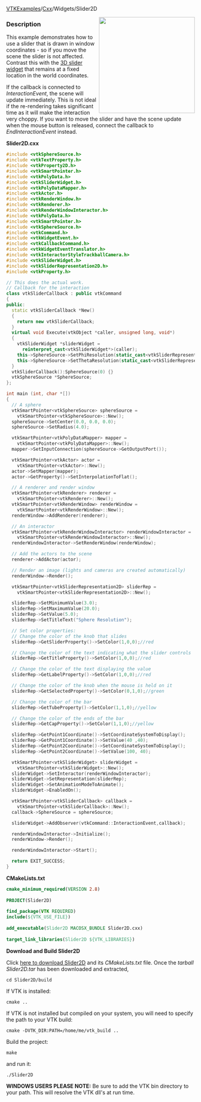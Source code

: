 [VTKExamples](Home)/[Cxx](Cxx)/Widgets/Slider2D

<img align="right" src="https://github.com/lorensen/VTKExamples/raw/master/Testing/Baseline/Widgets/TestSlider2D.png" width="256" />

### Description

This example demonstrates how to use a slider that is drawn in window coordinates - so if you move the scene the slider is not affected. Contrast this with the [3D slider widget](Widgets/Cxx/Slider) that remains at a fixed location in the world coordinates.

If the callback is connected to *InteractionEvent*, the scene will update immediately.
This is not ideal if the re-rendering takes significant time as it will make the interaction very choppy.
If you want to move the slider and have the scene update when the mouse button is released, connect the callback to *EndInteractionEvent* instead.

**Slider2D.cxx**
```c++
#include <vtkSphereSource.h>
#include <vtkTextProperty.h>
#include <vtkProperty2D.h>
#include <vtkSmartPointer.h>
#include <vtkPolyData.h>
#include <vtkSliderWidget.h>
#include <vtkPolyDataMapper.h>
#include <vtkActor.h>
#include <vtkRenderWindow.h>
#include <vtkRenderer.h>
#include <vtkRenderWindowInteractor.h>
#include <vtkPolyData.h>
#include <vtkSmartPointer.h>
#include <vtkSphereSource.h>
#include <vtkCommand.h>
#include <vtkWidgetEvent.h>
#include <vtkCallbackCommand.h>
#include <vtkWidgetEventTranslator.h>
#include <vtkInteractorStyleTrackballCamera.h>
#include <vtkSliderWidget.h>
#include <vtkSliderRepresentation2D.h>
#include <vtkProperty.h>

// This does the actual work.
// Callback for the interaction
class vtkSliderCallback : public vtkCommand
{
public:
  static vtkSliderCallback *New()
  {
    return new vtkSliderCallback;
  }
  virtual void Execute(vtkObject *caller, unsigned long, void*)
  {
    vtkSliderWidget *sliderWidget =
      reinterpret_cast<vtkSliderWidget*>(caller);
    this->SphereSource->SetPhiResolution(static_cast<vtkSliderRepresentation *>(sliderWidget->GetRepresentation())->GetValue());
    this->SphereSource->SetThetaResolution(static_cast<vtkSliderRepresentation *>(sliderWidget->GetRepresentation())->GetValue());
  }
  vtkSliderCallback():SphereSource(0) {}
  vtkSphereSource *SphereSource;
};

int main (int, char *[])
{
  // A sphere
  vtkSmartPointer<vtkSphereSource> sphereSource =
    vtkSmartPointer<vtkSphereSource>::New();
  sphereSource->SetCenter(0.0, 0.0, 0.0);
  sphereSource->SetRadius(4.0);

  vtkSmartPointer<vtkPolyDataMapper> mapper =
    vtkSmartPointer<vtkPolyDataMapper>::New();
  mapper->SetInputConnection(sphereSource->GetOutputPort());

  vtkSmartPointer<vtkActor> actor =
    vtkSmartPointer<vtkActor>::New();
  actor->SetMapper(mapper);
  actor->GetProperty()->SetInterpolationToFlat();

  // A renderer and render window
  vtkSmartPointer<vtkRenderer> renderer =
    vtkSmartPointer<vtkRenderer>::New();
  vtkSmartPointer<vtkRenderWindow> renderWindow =
    vtkSmartPointer<vtkRenderWindow>::New();
  renderWindow->AddRenderer(renderer);

  // An interactor
  vtkSmartPointer<vtkRenderWindowInteractor> renderWindowInteractor =
    vtkSmartPointer<vtkRenderWindowInteractor>::New();
  renderWindowInteractor->SetRenderWindow(renderWindow);

  // Add the actors to the scene
  renderer->AddActor(actor);

  // Render an image (lights and cameras are created automatically)
  renderWindow->Render();

  vtkSmartPointer<vtkSliderRepresentation2D> sliderRep =
    vtkSmartPointer<vtkSliderRepresentation2D>::New();

  sliderRep->SetMinimumValue(3.0);
  sliderRep->SetMaximumValue(20.0);
  sliderRep->SetValue(5.0);
  sliderRep->SetTitleText("Sphere Resolution");

  // Set color properties:
  // Change the color of the knob that slides
  sliderRep->GetSliderProperty()->SetColor(1,0,0);//red

  // Change the color of the text indicating what the slider controls
  sliderRep->GetTitleProperty()->SetColor(1,0,0);//red

  // Change the color of the text displaying the value
  sliderRep->GetLabelProperty()->SetColor(1,0,0);//red

  // Change the color of the knob when the mouse is held on it
  sliderRep->GetSelectedProperty()->SetColor(0,1,0);//green

  // Change the color of the bar
  sliderRep->GetTubeProperty()->SetColor(1,1,0);//yellow

  // Change the color of the ends of the bar
  sliderRep->GetCapProperty()->SetColor(1,1,0);//yellow

  sliderRep->GetPoint1Coordinate()->SetCoordinateSystemToDisplay();
  sliderRep->GetPoint1Coordinate()->SetValue(40 ,40);
  sliderRep->GetPoint2Coordinate()->SetCoordinateSystemToDisplay();
  sliderRep->GetPoint2Coordinate()->SetValue(100, 40);

  vtkSmartPointer<vtkSliderWidget> sliderWidget =
    vtkSmartPointer<vtkSliderWidget>::New();
  sliderWidget->SetInteractor(renderWindowInteractor);
  sliderWidget->SetRepresentation(sliderRep);
  sliderWidget->SetAnimationModeToAnimate();
  sliderWidget->EnabledOn();

  vtkSmartPointer<vtkSliderCallback> callback =
    vtkSmartPointer<vtkSliderCallback>::New();
  callback->SphereSource = sphereSource;

  sliderWidget->AddObserver(vtkCommand::InteractionEvent,callback);

  renderWindowInteractor->Initialize();
  renderWindow->Render();

  renderWindowInteractor->Start();

  return EXIT_SUCCESS;
}
```
**CMakeLists.txt**
```cmake
cmake_minimum_required(VERSION 2.8)
 
PROJECT(Slider2D)
 
find_package(VTK REQUIRED)
include(${VTK_USE_FILE})
 
add_executable(Slider2D MACOSX_BUNDLE Slider2D.cxx)
 
target_link_libraries(Slider2D ${VTK_LIBRARIES})
```

**Download and Build Slider2D**

Click [here to download Slider2D](https://github.com/lorensen/VTKWikiExamplesTarballs/raw/master/Slider2D.tar) and its *CMakeLists.txt* file.
Once the *tarball Slider2D.tar* has been downloaded and extracted,
```
cd Slider2D/build 
```
If VTK is installed:
```
cmake ..
```
If VTK is not installed but compiled on your system, you will need to specify the path to your VTK build:
```
cmake -DVTK_DIR:PATH=/home/me/vtk_build ..
```
Build the project:
```
make
```
and run it:
```
./Slider2D
```
**WINDOWS USERS PLEASE NOTE:** Be sure to add the VTK bin directory to your path. This will resolve the VTK dll's at run time.

